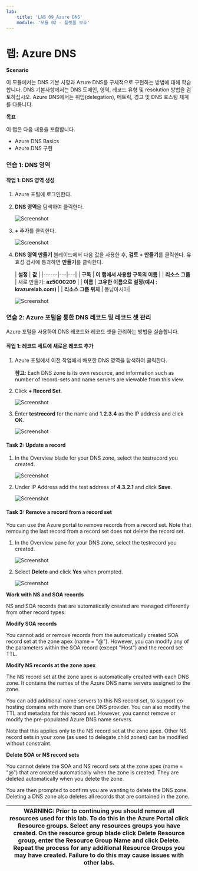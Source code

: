 ```yaml
---
lab:
    title: 'LAB 09_Azure DNS'
    module: '모듈 02 - 플랫폼 보호'
---
```


# 랩: Azure DNS

**Scenario**

이 모듈에서는 DNS 기본 사항과 Azure DNS를 구체적으로 구현하는 방법에 대해 학습합니다. DNS 기본사항에서는 DNS 도메인, 영역, 레코드 유형 및 resolution 방법을 검토하십시오. Azure DNS에서는 위임(delegation), 메트릭, 경고 및 DNS 호스팅 체계를 다룹니다.

**목표**

이 랩은 다음 내용을 포함합니다.

 * Azure DNS Basics
 * Azure DNS 구현


### 연습 1: DNS 영역

#### 작업 1: DNS 영역 생성

1.  Azure 포털에 로그인한다.

2.  **DNS 영역**을 탐색하여 클릭한다. 

     ![Screenshot](../Media/Module-2/2c8b996d-d6b5-4cfa-9832-55b2479aa5fe.png)

1. **+ 추가**를 클릭한다.

     ![Screenshot](../Media/Module-2/cb81d587-ad5d-45b7-a251-a6743fbf5a8b.png)

4.  **DNS 영역 만들기** 블레이드에서 다음 값을 사용한 후, **검토 + 만들기**를 클릭한다. 유효성 검사에 통과하면 **만들기**를 클릭한다.

     | **설정** | **값** | 
     |------|---|---|
     | **구독** | **이 랩에서 사용할 구독의 이름** |
     | **리소스 그룹** | 새로 만들기: **az5000209** |
     | **이름** | **고유한 이름으로 설정(예시 : krazurelab.com)** |
     | **리소스 그룹 위치** | 동남아시아|

     ![Screenshot](../Media/Module-2/8a6454d2-1b27-4f54-91e8-69c764406c78.png)


### 연습 2: Azure 포털을 통한 DNS 레코드 및 레코드 셋 관리

Azure 포털을 사용하여 DNS 레코드와 레코드 셋을 관리하는 방법을 실습합니다.

#### 작업 1: 레코드 세트에 새로운 레코드 추가

1.  Azure 포털에서 이전 작업에서 배포한 DNS 영역을 탐색하여 클릭한다. 

    **참고:** Each DNS zone is its own resource, and information such as number of record-sets and name servers are viewable from this view. 

 
3.  Click **+ Record Set**.
 
     ![Screenshot](../Media/Module-2/51a2fd36-c2df-468d-91f7-9eb0791dd7ba.png)

4.  Enter **testrecord** for the name and **1.2.3.4** as the IP address and click **OK**.

     ![Screenshot](../Media/Module-2/6e491490-0b00-4dda-b0e3-28a3f1784171.png)

#### Task 2: Update a record

1.  In the Overview blade for your DNS zone, select the testrecord you created.

      ![Screenshot](../Media/Module-2/8c10684e-05bf-46dd-9d85-599bcd4cb54b.png)
 
2.  Under IP Address add the test address of **4.3.2.1** and click **Save**.

     ![Screenshot](../Media/Module-2/cf207752-7e3b-4b88-9514-c272d5cdd971.png)
 
#### Task 3: Remove a record from a record set


You can use the Azure portal to remove records from a record set. Note that removing the last record from a record set does not delete the record set.


1.  In the Overview pane for your DNS zone, select the testrecord you created.

     ![Screenshot](../Media/Module-2/8c10684e-05bf-46dd-9d85-599bcd4cb54b.png)

2.  Select **Delete** and click **Yes** when prompted.

      ![Screenshot](../Media/Module-2/e841dc4f-440d-4244-a3a8-386d10c65dec.png)
 

**Work with NS and SOA records**

NS and SOA records that are automatically created are managed differently from other record types.

**Modify SOA records**

You cannot add or remove records from the automatically created SOA record set at the zone apex (name = "\@"). However, you can modify any of the parameters within the SOA record (except "Host") and the record set TTL.

**Modify NS records at the zone apex**

The NS record set at the zone apex is automatically created with each DNS zone. It contains the names of the Azure DNS name servers assigned to the zone.

You can add additional name servers to this NS record set, to support co-hosting domains with more than one DNS provider. You can also modify the TTL and metadata for this record set. However, you cannot remove or modify the pre-populated Azure DNS name servers.

Note that this applies only to the NS record set at the zone apex. Other NS record sets in your zone (as used to delegate child zones) can be modified without constraint.

**Delete SOA or NS record sets**

You cannot delete the SOA and NS record sets at the zone apex (name = "\@") that are created automatically when the zone is created. They are deleted automatically when you delete the zone.


You are then prompted to confirm you are wanting to delete the DNS zone. Deleting a DNS zone also deletes all records that are contained in the zone.


| WARNING: Prior to continuing you should remove all resources used for this lab.  To do this in the **Azure Portal** click **Resource groups**.  Select any resources groups you have created.  On the resource group blade click **Delete Resource group**, enter the Resource Group Name and click **Delete**.  Repeat the process for any additional Resource Groups you may have created. **Failure to do this may cause issues with other labs.** |
| --- |
